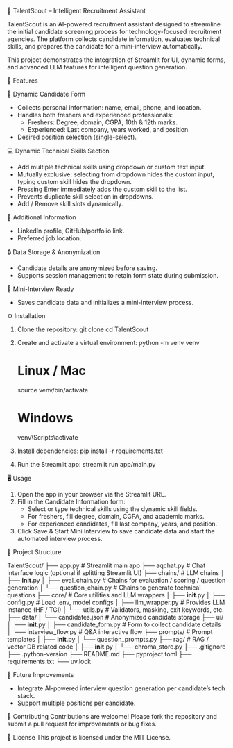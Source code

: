 🚀 TalentScout – Intelligent Recruitment Assistant

TalentScout is an AI-powered recruitment assistant designed to streamline the initial candidate screening process for technology-focused recruitment agencies. The platform collects candidate information, evaluates technical skills, and prepares the candidate for a mini-interview automatically.

This project demonstrates the integration of Streamlit for UI, dynamic forms, and advanced LLM features for intelligent question generation.

🌟 Features

📝 Dynamic Candidate Form
- Collects personal information: name, email, phone, and location.
- Handles both freshers and experienced professionals:
  - Freshers: Degree, domain, CGPA, 10th & 12th marks.
  - Experienced: Last company, years worked, and position.
- Desired position selection (single-select).

💻 Dynamic Technical Skills Section
- Add multiple technical skills using dropdown or custom text input.
- Mutually exclusive: selecting from dropdown hides the custom input, typing custom skill hides the dropdown.
- Pressing Enter immediately adds the custom skill to the list.
- Prevents duplicate skill selection in dropdowns.
- Add / Remove skill slots dynamically.

📎 Additional Information
- LinkedIn profile, GitHub/portfolio link.
- Preferred job location.

🔒 Data Storage & Anonymization
- Candidate details are anonymized before saving.
- Supports session management to retain form state during submission.

🎯 Mini-Interview Ready
- Saves candidate data and initializes a mini-interview process.

⚙️ Installation

1. Clone the repository:
   git clone <repository-url>
   cd TalentScout

2. Create and activate a virtual environment:
   python -m venv venv
   # Linux / Mac
   source venv/bin/activate
   # Windows
   venv\Scripts\activate

3. Install dependencies:
   pip install -r requirements.txt

4. Run the Streamlit app:
   streamlit run app/main.py

🖥️ Usage

1. Open the app in your browser via the Streamlit URL.
2. Fill in the Candidate Information form:
   - Select or type technical skills using the dynamic skill fields.
   - For freshers, fill degree, domain, CGPA, and academic marks.
   - For experienced candidates, fill last company, years, and position.
3. Click Save & Start Mini Interview to save candidate data and start the automated interview process.

📁 Project Structure

TalentScout/
├── app.py                     # Streamlit main app
├── aqchat.py                  # Chat interface logic (optional if splitting Streamlit UI)
├── chains/                    # LLM chains
│   ├── __init__.py
│   ├── eval_chain.py          # Chains for evaluation / scoring / question generation
│   └── question_chain.py      # Chains to generate technical questions
├── core/                      # Core utilities and LLM wrappers
│   ├── __init__.py
│   ├── config.py              # Load .env, model configs
│   ├── llm_wrapper.py         # Provides LLM instance (HF / TGI)
│   └── utils.py               # Validators, masking, exit keywords, etc.
├── data/
│   └── candidates.json         # Anonymized candidate storage
├── ui/
│   ├── __init__.py
│   ├── candidate_form.py       # Form to collect candidate details
│   └── interview_flow.py       # Q&A interactive flow
├── prompts/                   # Prompt templates
│   ├── __init__.py
│   └── question_prompts.py
├── rag/                       # RAG / vector DB related code
│   ├── __init__.py
│   └── chroma_store.py
├── .gitignore
├── .python-version
├── README.md
├── pyproject.toml
├── requirements.txt
└── uv.lock

🔮 Future Improvements
- Integrate AI-powered interview question generation per candidate’s tech stack.
- Support multiple positions per candidate.


🤝 Contributing
Contributions are welcome! Please fork the repository and submit a pull request for improvements or bug fixes.

📜 License
This project is licensed under the MIT License.
